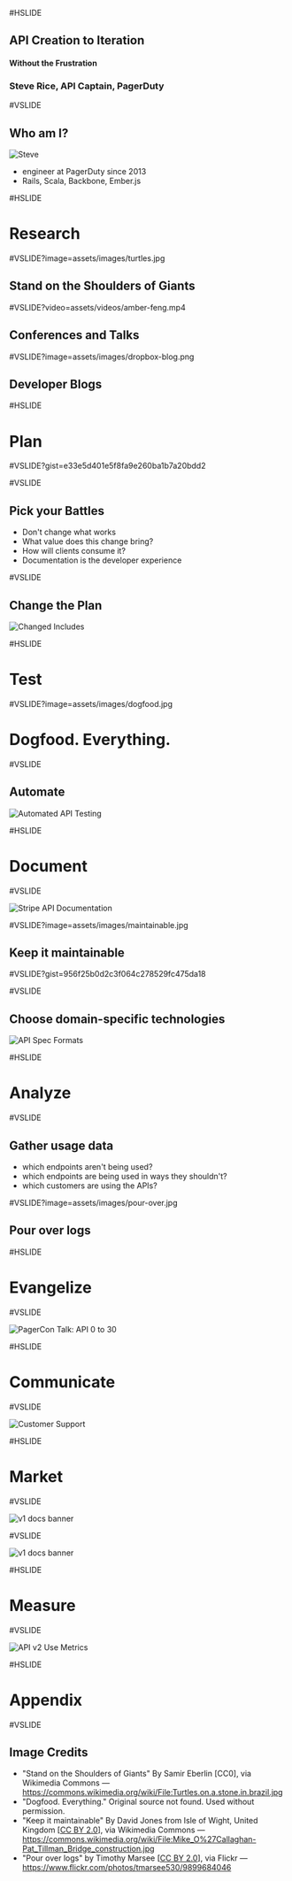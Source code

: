 #HSLIDE

## API Creation to Iteration
#### Without the Frustration

### Steve Rice, API Captain, <span class="pd-green">PagerDuty</span>

#VSLIDE

## Who am I?

![Steve](assets/images/)

- engineer at PagerDuty since 2013
- Rails, Scala, Backbone, Ember.js


#HSLIDE

# Research

#VSLIDE?image=assets/images/turtles.jpg

## Stand on the Shoulders of Giants

#VSLIDE?video=assets/videos/amber-feng.mp4

## Conferences and Talks

#VSLIDE?image=assets/images/dropbox-blog.png

## Developer Blogs

#HSLIDE

# Plan

#VSLIDE?gist=e33e5d401e5f8fa9e260ba1b7a20bdd2

#VSLIDE

## Pick your Battles

- Don't change what works <!-- .element: class="fragment" -->
- What value does this change bring? <!-- .element: class="fragment" -->
- How will clients consume it? <!-- .element: class="fragment" -->
- Documentation is the developer experience <!-- .element: class="fragment" -->

#VSLIDE

## Change the Plan

![Changed Includes](assets/images/change-proposal.png)


#HSLIDE

# Test

#VSLIDE?image=assets/images/dogfood.jpg

# Dogfood. Everything.

#VSLIDE

## Automate

![Automated API Testing](assets/images/automated-api-testing.png)

#HSLIDE

# Document

#VSLIDE

![Stripe API Documentation](assets/images/stripe-api-docs.png)

#VSLIDE?image=assets/images/maintainable.jpg

## Keep it maintainable

#VSLIDE?gist=956f25b0d2c3f064c278529fc475da18

#VSLIDE

## Choose domain-specific technologies

![API Spec Formats](assets/images/api-specs.png)

#HSLIDE

# Analyze

#VSLIDE

## Gather usage data

- which endpoints aren't being used?
- which endpoints are being used in ways they shouldn't?
- which customers are using the APIs?

#VSLIDE?image=assets/images/pour-over.jpg

## Pour over logs

#HSLIDE

# Evangelize

#VSLIDE

![PagerCon Talk: API 0 to 30](assets/images/pagercon-talk.jpg)

#HSLIDE

# Communicate

#VSLIDE

![Customer Support](assets/images/customer-support.png)

#HSLIDE

# Market

#VSLIDE

![v1 docs banner](assets/images/v1-docs-bannerless.png)

#VSLIDE

![v1 docs banner](assets/images/v1-docs-banner.png)

#HSLIDE

# Measure

#VSLIDE

![API v2 Use Metrics](assets/images/v2-use-metrics.png)

#HSLIDE

# Appendix

#VSLIDE

## Image Credits

- "Stand on the Shoulders of Giants" By Samir Eberlin [CC0], via Wikimedia Commons — https://commons.wikimedia.org/wiki/File:Turtles.on.a.stone.in.brazil.jpg
- "Dogfood. Everything." Original source not found. Used without permission.
- "Keep it maintainable" By David Jones from Isle of Wight, United Kingdom [[CC BY 2.0](http://creativecommons.org/licenses/by/2.0)], via Wikimedia Commons — https://commons.wikimedia.org/wiki/File:Mike_O%27Callaghan-Pat_Tillman_Bridge_construction.jpg
- "Pour over logs" by Timothy Marsee [[CC BY 2.0](http://creativecommons.org/licenses/by/2.0)], via Flickr — https://www.flickr.com/photos/tmarsee530/9899684046